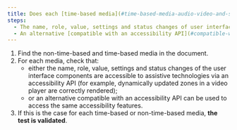 ```yaml
---
title: Does each [time-based media](#time-based-media-audio-video-and-synchronised) and [non-time-based media](#non-time-based-media) meet one of these conditions (excluding special cases)?
steps:
  - The name, role, value, settings and status changes of user interface components are accessible to assistive technologies via an accessibility API.
  - An alternative [compatible with an accessibility API](#compatible-with-assistive-technologies) provides access to the same accessibility features.
---
```


1. Find the non-time-based and time-based media in the document.
2. For each media, check that:
   - either the name, role, value, settings and status changes of the user interface components are accessible to assistive technologies via an accessibility API (for example, dynamically updated zones in a video player are correctly rendered);
   - or an alternative compatible with an accessibility API can be used to access the same accessibility features.
3. If this is the case for each time-based or non-time-based media, **the test is validated**.
